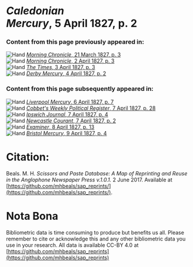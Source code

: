 # *Caledonian Mercury*, 5 April 1827, p. 2  
  
### Content from this page previously appeared in:  
![Hand](http://scissorsandpaste.net/wp-content/uploads/2017/06/smallhandpointer.png) [*Morning Chronicle*, 21 March 1827, p. 3](https://mhbeals.github.io/sap_html/Morning-Chronicle/Morning-Chronicle-21-March-1827-p-3)  
![Hand](http://scissorsandpaste.net/wp-content/uploads/2017/06/smallhandpointer.png) [*Morning Chronicle*, 2 April 1827, p. 3](https://mhbeals.github.io/sap_html/Morning-Chronicle/Morning-Chronicle-2-April-1827-p-3)  
![Hand](http://scissorsandpaste.net/wp-content/uploads/2017/06/smallhandpointer.png) [*The Times*, 3 April 1827, p. 3](https://mhbeals.github.io/sap_html/The-Times/The-Times-3-April-1827-p-3)  
![Hand](http://scissorsandpaste.net/wp-content/uploads/2017/06/smallhandpointer.png) [*Derby Mercury*, 4 April 1827, p. 2](https://mhbeals.github.io/sap_html/Derby-Mercury/Derby-Mercury-4-April-1827-p-2)  
  
### Content from this page subsequently appeared in:  
![Hand](http://scissorsandpaste.net/wp-content/uploads/2017/06/smallhandpointer.png) [*Liverpool Mercury*, 6 April 1827, p. 7](https://mhbeals.github.io/sap_html/Liverpool-Mercury/Liverpool-Mercury-6-April-1827-p-7)  
![Hand](http://scissorsandpaste.net/wp-content/uploads/2017/06/smallhandpointer.png) [*Cobbet's Weekly Political Register*, 7 April 1827, p. 28](https://mhbeals.github.io/sap_html/Cobbet's-Weekly-Political-Register/Cobbet's-Weekly-Political-Register-7-April-1827-p-28)  
![Hand](http://scissorsandpaste.net/wp-content/uploads/2017/06/smallhandpointer.png) [*Ipswich Journal*, 7 April 1827, p. 4](https://mhbeals.github.io/sap_html/Ipswich-Journal/Ipswich-Journal-7-April-1827-p-4)  
![Hand](http://scissorsandpaste.net/wp-content/uploads/2017/06/smallhandpointer.png) [*Newcastle Courant*, 7 April 1827, p. 2](https://mhbeals.github.io/sap_html/Newcastle-Courant/Newcastle-Courant-7-April-1827-p-2)  
![Hand](http://scissorsandpaste.net/wp-content/uploads/2017/06/smallhandpointer.png) [*Examiner*, 8 April 1827, p. 13](https://mhbeals.github.io/sap_html/Examiner/Examiner-8-April-1827-p-13)  
![Hand](http://scissorsandpaste.net/wp-content/uploads/2017/06/smallhandpointer.png) [*Bristol Mercury*, 9 April 1827, p. 4](https://mhbeals.github.io/sap_html/Bristol-Mercury/Bristol-Mercury-9-April-1827-p-4)  


# Citation: 

Beals. M. H. *Scissors and Paste Database: A Map of Reprinting and Reuse in the Anglophone Newspaper Press v.1.0.1.* 2 June 2017. Available at [https://github.com/mhbeals/sap_reprints/](https://github.com/mhbeals/sap_reprints/). 

# Nota Bona

Bibliometric data is time consuming to produce but benefits us all. Please remember to cite or acknowledge this and any other bibliometric data you use in your research. All data is available CC-BY 4.0 at [https://github.com/mhbeals/sap_reprints](https://github.com/mhbeals/sap_reprints)